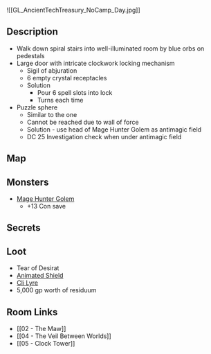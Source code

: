 ![[GL_AncientTechTreasury_NoCamp_Day.jpg]]
## Description

* Walk down spiral stairs into well-illuminated room by blue orbs on pedestals
* Large door with intricate clockwork locking mechanism
	* Sigil of abjuration
	* 6 empty crystal receptacles
	* Solution
		* Pour 6 spell slots into lock
		* Turns each time
* Puzzle sphere
	* Similar to the one 
	* Cannot be reached due to wall of force
	* Solution - use head of Mage Hunter Golem as antimagic field
	* DC 25 Investigation check when under antimagic field
## Map

## Monsters

* [Mage Hunter Golem](https://www.dndbeyond.com/monsters/3768350-mage-hunter-golem)
	* +13 Con save

## Secrets

## Loot

* Tear of Desirat
* [Animated Shield](https://www.dndbeyond.com/magic-items/4571-animated-shield)
* [Cli Lyre](https://www.dndbeyond.com/magic-items/5435-cli-lyre)
* 5,000 gp worth of residuum

## Room Links

*  [[02 - The Maw]]
*  [[04 - The Veil Between Worlds]]
*  [[05 - Clock Tower]]
